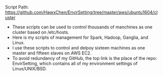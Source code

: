 Script Path: https://github.com/HawxChen/EnvirSetting/tree/master/aws/ubuntu1604/cluster

* These scripts can be used to control thousands of manchines as one cluster based on /etc/hosts.
* Here is my scripts of management for Spark, Hadoop, Ganglia, and Linux.
* I use these scripts to control and delpoy sixteen machines as one master and fifteen slaves on AWS EC2.
* To avoid redundancy of my GitHub, the top link is the place of the repo: EnvirSetting, which contains all of my environment settings of Linux/UNIX/BSD.
